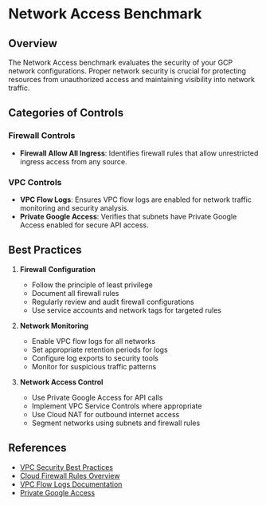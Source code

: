 # Network Access Benchmark

## Overview

The Network Access benchmark evaluates the security of your GCP network configurations. Proper network security is crucial for protecting resources from unauthorized access and maintaining visibility into network traffic.

## Categories of Controls

### Firewall Controls
- **Firewall Allow All Ingress**: Identifies firewall rules that allow unrestricted ingress access from any source.

### VPC Controls
- **VPC Flow Logs**: Ensures VPC flow logs are enabled for network traffic monitoring and security analysis.
- **Private Google Access**: Verifies that subnets have Private Google Access enabled for secure API access.

## Best Practices

1. **Firewall Configuration**
   - Follow the principle of least privilege
   - Document all firewall rules
   - Regularly review and audit firewall configurations
   - Use service accounts and network tags for targeted rules

2. **Network Monitoring**
   - Enable VPC flow logs for all networks
   - Set appropriate retention periods for logs
   - Configure log exports to security tools
   - Monitor for suspicious traffic patterns

3. **Network Access Control**
   - Use Private Google Access for API calls
   - Implement VPC Service Controls where appropriate
   - Use Cloud NAT for outbound internet access
   - Segment networks using subnets and firewall rules

## References

- [VPC Security Best Practices](https://cloud.google.com/vpc/docs/security)
- [Cloud Firewall Rules Overview](https://cloud.google.com/vpc/docs/firewalls)
- [VPC Flow Logs Documentation](https://cloud.google.com/vpc/docs/flow-logs)
- [Private Google Access](https://cloud.google.com/vpc/docs/configure-private-google-access) 